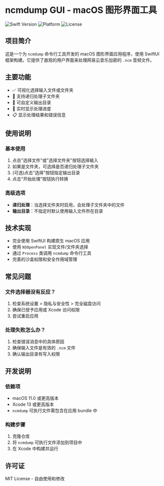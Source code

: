 # ncmdump GUI - macOS 图形界面工具

![Swift Version](https://img.shields.io/badge/Swift-3.0+-orange.svg) 
![Platform](https://img.shields.io/badge/macOS-11+-blue.svg)
![License](https://img.shields.io/badge/License-MIT-lightgrey.svg)

## 项目简介

这是一个为 `ncmdump` 命令行工具开发的 macOS 图形界面应用程序，使用 SwiftUI 框架构建。它提供了直观的用户界面来处理网易云音乐加密的 `.ncm` 音频文件。

## 主要功能

- ✅ 可视化选择输入文件或文件夹
- 📁 支持递归处理子文件夹
- 📂 可自定义输出目录
- 🔄 实时显示处理进度
- 📋 显示处理结果和错误信息

## 使用说明

### 基本使用

1. 点击"选择文件"或"选择文件夹"按钮选择输入
2. 如果是文件夹，可选择是否递归处理子文件夹
3. (可选)点击"选择"按钮指定输出目录
4. 点击"开始处理"按钮执行转换

### 高级选项

- **递归处理**：当选择文件夹时启用，会处理子文件夹中的文件
- **输出目录**：不指定时默认使用输入文件所在目录

## 技术实现

- 完全使用 SwiftUI 构建原生 macOS 应用
- 使用 `NSOpenPanel` 实现文件/文件夹选择
- 通过 `Process` 类调用 `ncmdump` 命令行工具
- 完善的沙盒权限和安全作用域管理

## 常见问题

### 文件选择器没有反应？

1. 检查系统设置 > 隐私与安全性 > 完全磁盘访问
2. 确保已授予应用或 Xcode 访问权限
3. 尝试重启应用

### 处理失败怎么办？

1. 检查错误消息中的具体原因
2. 确保输入文件是有效的 `.ncm` 文件
3. 确认输出目录有写入权限

## 开发说明

### 依赖项

- macOS 11.0 或更高版本
- Xcode 13 或更高版本
- `ncmdump` 可执行文件需包含在应用 bundle 中

### 构建步骤

1. 克隆仓库
2. 将 `ncmdump` 可执行文件添加到项目中
3. 在 Xcode 中构建并运行

## 许可证

MIT License - 自由使用和修改
